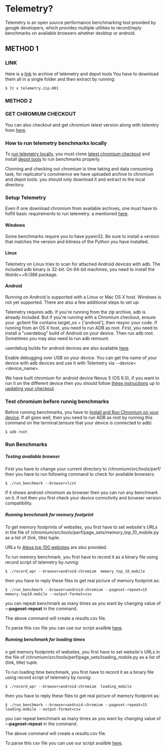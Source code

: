 # Telemetry?
Telemetry is an open source performance benchmarking tool provided by google developers, which provides multiple utilities to record/reply benchmarks on available browsers whether desktop or android.
## METHOD 1
### LINK
Here is a [link](https://pern-my.sharepoint.com/:f:/g/personal/20100262_lums_edu_pk/EhXMKppZZzRNtANvG_gEgAoBJ-hc7Iywjl0tOuAg27eGxA?e=juGGB6) to archive of telemetry and depot tools
You have to download them all in a single folder and then extract by running:
```
$ 7z x telemetry.zip.001
```
### METHOD 2
### GET CHROMIUM CHECKOUT
You can also checkout and get chromium latest version along with telemtry from [here](https://chromium.googlesource.com/chromium/src/+/master/docs/android_build_instructions.md).

### How to run telemetry benchmarks locally
To [run telemetry locally](https://github.com/catapult-project/catapult/blob/master/telemetry/docs/run_benchmarks_locally.md), you must clone [latest chromium checkout](https://chromium.googlesource.com/chromium/src/+/master/docs/android_build_instructions.md#install-depot_tools) and install [depot tools](https://chromium.googlesource.com/chromium/src/+/master/docs/android_build_instructions.md#install-depot_tools)  to run benchmarks properly.

Clonning and checking out chromium is time taking and data consuming task, for replicator's convinience we have uploaded archive to chromium and depot tools. you should only download it and extract to the local directory.

### Setup Telemetry
Even if one download chromium from available archives, one must have to fulfill basic requirements to run telemetry.
a mentioned [here](https://github.com/catapult-project/catapult/blob/master/telemetry/docs/run_benchmarks_locally.md).
#### Windows
Some benchmarks require you to have pywin32. Be sure to install a version that matches the version and bitness of the Python you have installed.

#### Linux
Telemetry on Linux tries to scan for attached Android devices with adb. The included adb binary is 32-bit. On 64-bit machines, you need to install the libstdc++6:i386 package.

#### Android
Running on Android is supported with a Linux or Mac OS X host. Windows is not yet supported. There are also a few additional steps to set up:

Telemetry requires adb. If you're running from the zip archive, adb is already included. But if you're running with a Chromium checkout, ensure your .gclient file contains target_os = ['android'], then resync your code.
If running from an OS X host, you need to run ADB as root. First, you need to install a "userdebug" build of Android on your device. Then run adb root. Sometimes you may also need to run adb remount.

userdebug builds for android devices are also available [here](https://github.com/ehsanlatif/Understanding-Mobile-QoE-Under-Low-Memory/tree/master/web_browser_experiments/am_footprint_web/user_debug_build_images).

Enable debugging over USB on your device.
You can get the name of your device with adb devices and use it with Telemetry via --device=<device_name>.



We have built chromium for android device Nexus 5 (OS 6.0), if you want to run it on the different device then you should follow [these instructions](https://chromium.googlesource.com/chromium/src/+/master/docs/android_build_instructions.md#setting-up-the-build) up to [updating your checkout](https://chromium.googlesource.com/chromium/src/+/master/docs/android_build_instructions.md#updating-your-checkout).

### Test chromium before runnig benchmarks
Before running benchmarks, you have to [Install and Run Chromium on your device](https://chromium.googlesource.com/chromium/src/+/master/docs/android_build_instructions.md#installing-and-running-chromium-on-a-device).
If all goes well, then you need to run ADB as root by running this command on the terminal:(ensure that your device is connected to adb)
``` terminal
$ adb root
```

### Run Benchmarks
##### Testing available browser
First you have to change your current directory to /chromium/src/tools/perf/
then you have to run following command to check for available browsers:
``` terminal
$ ./run_benchmark --browser=list
```
If it shows android-chromium as browser then you can run any benchmark on it. if not then you first check your device connctivity and browser version compatibility.

##### Running benchmark for memory footprint 
To get memory footprints of websites, you first have to set website's URLs in the file of /chromium/src/tools/perf/page_sets/memory_top_10_mobile.py as a list of (link, title) tuple.

URLs to [Alexa top 100 webistes](https://github.com/ehsanlatif/Understanding-Mobile-QoE-Under-Low-Memory/tree/master/web_browser_experiments/am_footprint_web/samples/top_100_pages) are also provided.

To run memory benchmark, you first have to record it as a binary file using record script of telemetry by runnig:
```terminal
$ ./record_wpr --browser=android-chromium  memory_top_10_mobile
```
then you have to reply these files to get real picture of memory footprint as:
```terminal
$ ./run_benchmark --browser=android-chromium --pageset-repeat=15 memory.top10.mobile --output-format=csv
```
you can repeat benchmark as many times as you want by changing value of **--pageset-repeat** in the command.

The above command will create a results.csv file.

To parse this csv file you can use our script availble [here](https://github.com/ehsanlatif/Understanding-Mobile-QoE-Under-Low-Memory/tree/master/web_browser_experiments/am_footprint_web/csv_parsers/mem_process_files.py).


##### Running benchmark for loading times
o get memory footprints of websites, you first have to set website's URLs in the file of /chromium/src/tools/perf/page_sets/loading_mobile.py as a list of (link, title) tuple.

To run loading time benchmark, you first have to record it as a binary file using record script of telemetry by runnig:
```terminal
$ ./record_wpr --browser=android-chromium  loading_mobile
```
then you have to reply these files to get real picture of memory footprint as:
```terminal
$ ./run_benchmark --browser=android-chromium --pageset-repeat=15 loading.mobile --output-format=csv
```
you can repeat benchmark as many times as you want by changing value of **--pageset-repeat** in the command.

The above command will create a results.csv file.

To parse this csv file you can use our script availble [here](https://github.com/ehsanlatif/Understanding-Mobile-QoE-Under-Low-Memory/tree/master/web_browser_experiments/am_footprint_web/csv_parsers/plt_process_files.py).
